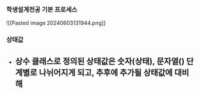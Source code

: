 
### 학생설계전공 기본 프로세스

![[Pasted image 20240603131944.png]]


### 상태값
- 상수 클래스로 정의된 상태값은 숫자(상태), 문자열() 단계별로 나뉘어지게 되고, 추후에 추가될 상태값에 대비해 
	- 